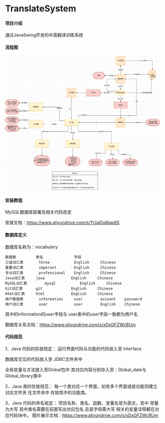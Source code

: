 #  TranslateSystem 

#### 项目介绍
通过JavaSwing开发的中英翻译训练系统

#### 流程图
![输入图片说明](%E8%A1%A5%E5%85%85/%E7%BF%BB%E8%AF%91%E7%B3%BB%E7%BB%9F%E6%B5%81%E7%A8%8B%E5%9B%BE.png)

#### 安装教程
MySQL数据库部署及相关代码改变

安装文档：https://www.aliyundrive.com/s/YUajDqNqp9S



#### 数据库定义
数据库名称为：vocabulary




```
数据表			表名				字段
三级词汇表		three			English	    Chinese
重要词汇表		imporant		English	    Chinese
专业词汇表		professional	English	    Chinese
Java词汇表		java			English     Chinese
MySQL词汇表		mysql			English	    Chinese
Git词汇表		git			    English	    Chinese
Html词汇表		html			English     Chinese
用户数据表		information		user	    account    password	
用户词汇表		user 			user	    English    Chinese

```


其中的information的user字段与
user表中的user字段一致都为用户名

数据库关系文档：https://www.aliyundrive.com/s/xDxGFZWcBUm

#### 代码规范

1、Java 代码的存放规定：
运行界面代码与功能的代码放入至 Interface

数据库交互的代码放入至 JDBC文件夹中

全局变量与方法放入至Global包中
其对应内容分别存入至：Global_date与Global_library类中

2、Java 类的存放规范：
每一个类对应一个界面，如有多个界面或是功能则建立对应文件夹
在文件夹中 存放其中的功能类。

3、Java 代码的命名规定：
项目名称、类名、函数、变量名皆为英文，其中 常量为大写
其中类名需要在前面写出对应包名 且首字母需大写
相关的变量注释都在对应代码块中。
图片展示文档：https://www.aliyundrive.com/s/xDxGFZWcBUm

